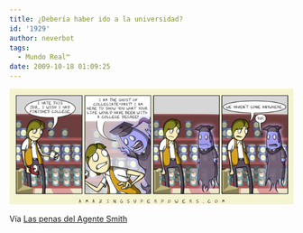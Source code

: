 ```yaml
---
title: ¿Debería haber ido a la universidad?
id: '1929'
author: neverbot
tags:
  - Mundo Real™
date: 2009-10-18 01:09:25
---
```


[![](./deberia-haber-ido-a-la-universidad/2009-10-08-Ghost-of-Collegiate-Past.png)](https://neverbot.com/wp-content/uploads/2009/10/2009-10-08-Ghost-of-Collegiate-Past.png)

Vía [Las penas del Agente Smith](http://rinzewind.org/archives/2009/10/08/deberia-haber-ido-a-la-universidad/)